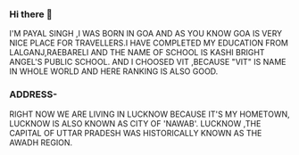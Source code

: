 ### Hi there 👋

I'M PAYAL SINGH ,I WAS BORN IN GOA AND AS YOU KNOW GOA IS VERY NICE PLACE FOR TRAVELLERS.I HAVE COMPLETED MY EDUCATION FROM LALGANJ,RAEBARELI AND THE NAME OF SCHOOL IS KASHI BRIGHT 
ANGEL'S PUBLIC SCHOOL. AND I CHOOSED VIT ,BECAUSE "VIT" IS NAME IN WHOLE WORLD AND HERE RANKING IS ALSO GOOD.


### ADDRESS-

RIGHT NOW WE ARE LIVING IN LUCKNOW BECAUSE IT'S MY HOMETOWN, LUCKNOW IS ALSO KNOWN AS  CITY OF 'NAWAB'. LUCKNOW ,THE CAPITAL OF UTTAR PRADESH WAS HISTORICALLY KNOWN AS THE AWADH 
REGION.
